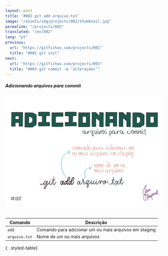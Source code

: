 ```yaml
---
layout: post
title: '#002 git add arquivo.txt'
image: "/assets/img/projects/002/thumbnail.jpg"
permalink: "/projects/002"
translated: "/en/002"
lang: "pt"
previous:
  url: "https://gitfichas.com/projects/001"
  title: "#001 git init"
next:
  url: "https://gitfichas.com/projects/003"
  title: "#003 git commit -m ‘alterações’"
---
```

##### Adicionando arquivos para commit

<img alt="Para adicionar arquivos para commit use o git add seguido do nome do arquivo" src="/assets/img/projects/002/full.jpg"><br><br>

| Comando | Descrição |
|---------|-------------|
| `add` | Comando para adicionar um ou mais arquivos em staging |
| `arquivo.txt` | Nome de um ou mais arquivos |
{: .styled-table}
